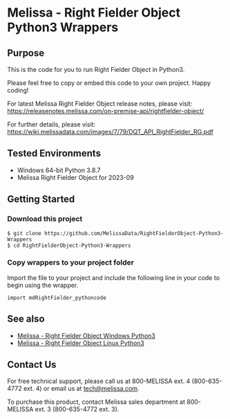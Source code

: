 # Melissa - Right Fielder Object Python3 Wrappers

## Purpose

This is the code for you to run Right Fielder Object in Python3.
    
Please feel free to copy or embed this code to your own project. Happy coding!

For latest Melissa Right Fielder Object release notes, please visit: https://releasenotes.melissa.com/on-premise-api/rightfielder-object/

For further details, please visit: https://wiki.melissadata.com/images/7/79/DQT_API_RightFielder_RG.pdf

## Tested Environments

- Windows 64-bit Python 3.8.7
- Melissa Right Fielder Object for 2023-09

## Getting Started

### Download this project
```
$ git clone https://github.com/MelissaData/RightFielderObject-Python3-Wrappers
$ cd RightFielderObject-Python3-Wrappers
```

### Copy wrappers to your project folder

Import the file to your project and include the following line in your code to begin using the wrapper.

```
import mdRightFielder_pythoncode
```

## See also

- [Melissa - Right Fielder Object Windows Python3](https://github.com/MelissaData/RightFielderObject-Python3)
- [Melissa - Right Fielder Object Linux Python3](https://github.com/MelissaData/RightFielderObject-Python3)
    
## Contact Us

For free technical support, please call us at 800-MELISSA ext. 4
(800-635-4772 ext. 4) or email us at tech@melissa.com.

To purchase this product, contact Melissa sales department at
800-MELISSA ext. 3 (800-635-4772 ext. 3).
